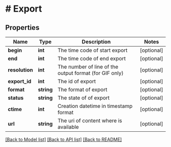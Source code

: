 # # Export

## Properties

Name | Type | Description | Notes
------------ | ------------- | ------------- | -------------
**begin** | **int** | The time code of start export | [optional]
**end** | **int** | The time code of end export | [optional]
**resolution** | **int** | The number of line of the output format (for GIF only) | [optional]
**export_id** | **int** | The id of export | [optional]
**format** | **string** | The format of export | [optional]
**status** | **string** | The state of of export | [optional]
**ctime** | **int** | Creation datetime in timestamp format | [optional]
**url** | **string** | The uri of content where is available | [optional]

[[Back to Model list]](../../README.md#models) [[Back to API list]](../../README.md#endpoints) [[Back to README]](../../README.md)
